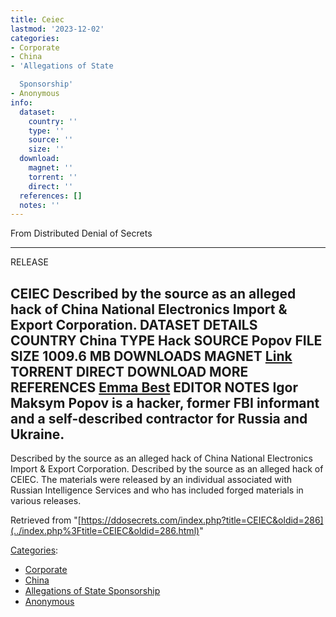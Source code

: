 ```yaml
---
title: Ceiec
lastmod: '2023-12-02'
categories:
- Corporate
- China
- 'Allegations of State

  Sponsorship'
- Anonymous
info:
  dataset:
    country: ''
    type: ''
    source: ''
    size: ''
  download:
    magnet: ''
    torrent: ''
    direct: ''
  references: []
  notes: ''
---
```




From Distributed Denial of Secrets

---
RELEASE

**CEIEC**
Described by the source as an alleged hack of China National Electronics Import & Export Corporation.
DATASET DETAILS
**COUNTRY** China
**TYPE** Hack
**SOURCE** Popov
**FILE SIZE** 1009.6 MB
DOWNLOADS
**MAGNET** [Link](magnet:?xt=urn:btih:2DD2B89F6FDD846CBFB6C7F59C049C4496609CF2&dn=Popov+alleged-CEIEC+release&tr=udp://tracker.leechers-paradise.org:6969&tr=udp://zer0day.ch:1337&tr=udp://open.demonii.com:1337&tr=udp://tracker.coppersurfer.tk:6969&tr=udp://exodus.desync.com:6969)
**TORRENT**
**DIRECT DOWNLOAD**
MORE
**REFERENCES**
[Emma Best](https://emma.best/2019/03/20/the-russian-contractor-who-infiltrated-anonymous/)
**EDITOR NOTES**
Igor Maksym Popov is a hacker, former FBI informant and a self-described contractor for Russia and Ukraine.
---

Described by the source as an alleged hack of China National Electronics
Import & Export Corporation. Described by the source as an alleged hack
of CEIEC. The materials were released by an individual associated with
Russian Intelligence Services and who has included forged materials in
various releases.

Retrieved from
"[https://ddosecrets.com/index.php?title=CEIEC&oldid=286](../index.php%3Ftitle=CEIEC&oldid=286.html)"

[Categories](./Special:Categories.html "Special:Categories"):

- [Corporate](./Category:Corporate.html "Category:Corporate")
- [China](./Category:China.html "Category:China")
- [Allegations of State
Sponsorship](./Category:Allegations_of_State_Sponsorship.html "Category:Allegations of State Sponsorship")
- [Anonymous](./Category:Anonymous.html "Category:Anonymous")
